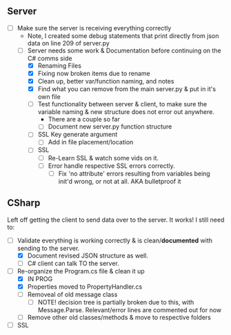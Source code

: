 
## Server 

- [ ] Make sure the server is receiving everything correctly 
	- Note, I created some debug statements that print directly from json data on line 209 of server.py
	- [ ] Server needs some work & Documentation before continuing on the C# comms side
		- [x] Renaming Files
		- [x] Fixing now broken items due to rename
		- [x] Clean up, better var/function naming, and notes
		- [x] Find what you can remove from the main server.py & put in it's own file
		- [ ] Test functionality between server & client, to make sure the variable naming & new structure does not error out anywhere. 
			-  There are a couple so far
			- [ ] Document new server.py function structure
		- [ ] SSL Key generate argument
			- [ ] Add in file placement/location
		- [ ] SSL
			- [ ] Re-Learn SSL & watch some vids on it. 
			- [ ] Error handle respective SSL errors correctly. 
				- [ ] Fix 'no attribute' errors resulting from variables being init'd wrong, or not at all. AKA bulletproof it

## CSharp

Left off getting the client to send data over to the server. It works! I still need to:
- [ ] Validate everything is working correctly & is clean/**documented** with sending to the server.
	- [x] Document revised JSON structure as well.
	- [ ] C# client can talk TO the server. 

- [ ] Re-organize the Program.cs file & clean it up
	- [x] IN PROG
	- [x] Properties moved to PropertyHandler.cs
	- [ ] Removeal of old message class
		- [ ] NOTE! decision tree is partially broken due to this, with Message.Parse. Relevant/error lines are commented out for now
	- [ ] Remove other old classes/methods & move to respective folders
- [ ] SSL 